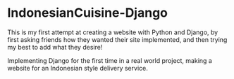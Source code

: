 # IndonesianCuisine-Django

This is my first attempt at creating a website with Python and Django, by first asking friends how they wanted their site implemented, and then trying my best to add what they desire!

Implementing Django for the first time in a real world project, making a website for an Indonesian style delivery service. 
